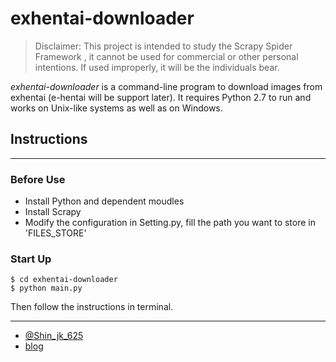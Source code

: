 exhentai-downloader
==========

> Disclaimer: This project is intended to study the Scrapy Spider Framework , it cannot be used for commercial or other personal intentions. If used improperly, it will be the individuals bear.

*exhentai-downloader* is a command-line program to download images from exhentai (e-hentai will be support later). It requires Python 2.7 to run and works on Unix-like systems as well as on Windows.


## Instructions 

***

### Before Use

* Install Python and dependent moudles
* Install Scrapy
* Modify the configuration in Setting.py, fill the path you want to store in 'FILES_STORE' 

### Start Up

```shell
$ cd exhentai-downloader
$ python main.py
```
Then follow the instructions in terminal.



***

* [@Shin_jk_625](http://weibo.com/u/1686118382/)
* [blog](https://jk625x.info)
